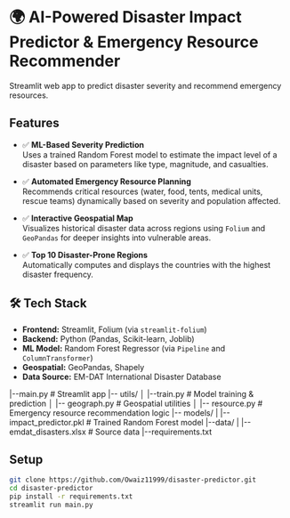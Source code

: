 # 🌍 AI-Powered Disaster Impact Predictor & Emergency Resource Recommender

Streamlit web app to predict disaster severity and recommend emergency resources.

## Features
- ✅ **ML-Based Severity Prediction**  
  Uses a trained Random Forest model to estimate the impact level of a disaster based on parameters like type, magnitude, and casualties.

- ✅ **Automated Emergency Resource Planning**  
  Recommends critical resources (water, food, tents, medical units, rescue teams) dynamically based on severity and population affected.

- ✅ **Interactive Geospatial Map**  
  Visualizes historical disaster data across regions using `Folium` and `GeoPandas` for deeper insights into vulnerable areas.

- ✅ **Top 10 Disaster-Prone Regions**  
  Automatically computes and displays the countries with the highest disaster frequency.



## 🛠️ Tech Stack

- **Frontend:** Streamlit, Folium (via `streamlit-folium`)
- **Backend:** Python (Pandas, Scikit-learn, Joblib)
- **ML Model:** Random Forest Regressor (via `Pipeline` and `ColumnTransformer`)
- **Geospatial:** GeoPandas, Shapely
- **Data Source:** EM-DAT International Disaster Database



|--main.py # Streamlit app
|-- utils/
│   |--train.py             # Model training & prediction
│   |-- geograph.py          # Geospatial utilities
│   |-- resource.py          # Emergency resource recommendation logic
|-- models/
|   |-- impact_predictor.pkl # Trained Random Forest model
|--data/
|  |--emdat_disasters.xlsx # Source data
|--requirements.txt


## Setup
```bash
git clone https://github.com/Owaiz11999/disaster-predictor.git
cd disaster-predictor
pip install -r requirements.txt
streamlit run main.py
```
